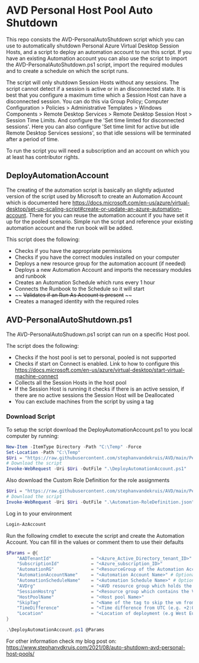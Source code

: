 # AVD Personal Host Pool Auto Shutdown
This repo consists the AVD-PersonalAutoShutdown script which you can use to automatically shutdown Personal Azure Virtual Desktop Session Hosts, and a script to deploy an automation account to run this script. If you have an existing Automation account you can also use the script to import the AVD-PersonalAutoShutdown.ps1 script, import the required modules and to create a schedule on which the script runs.

The script will only shutdown Session Hosts without any sessions. The script cannot detect if a session is active or in an disconnected state. It is best that you configure a maximum time which a Session Host can have a disconnected session. You can do this via Group Policy; Computer Configuration > Policies > Administrative Templates > Windows Components > Remote Desktop Services > Remote Desktop Session Host > Session Time Limits. And configure the 'Set time limted for disconnected sessions'. Here you can also configure 'Set time limit for active but idle Remote Desktop Services sessions', so that idle sessions will be terminated after a period of time.

To run the script you will need a subscription and an account on which you at least has contributor rights.

## DeployAutomationAccount
The creating of the automation script is basically an slightly adjusted version of the script used by Microsoft to create an Automation Account which is documented here https://docs.microsoft.com/en-us/azure/virtual-desktop/set-up-scaling-script#create-or-update-an-azure-automation-account. There for you can reuse the automation account if you have set it up for the pooled scenario. Simple run the script and reference your existing automation account and the run book will be added.

This script does the following:
* Checks if you have the appropriate permissions
* Checks if you have the correct modules installed on your computer 
* Deploys a new resource group for the automation account (if needed)
* Deploys a new Automation Account and imports the necessary modules and runbook
* Creates an Automation Schedule which runs every 1 hour
* Connects the Runbook to the Schedule so it will start 
* ~~ ~~Validates if an Run As Account is present~~ ~~
* Creates a managed identity with the required roles

## AVD-PersonalAutoShutdown.ps1
The AVD-PersonalAutoShudown.ps1 script can run on a specific Host pool.

The script does the following:
* Checks if the host pool is set to personal, pooled is not supported
* Checks if start on Connect is enabled. Link to how to configure this https://docs.microsoft.com/en-us/azure/virtual-desktop/start-virtual-machine-connect
* Collects all the Session Hosts in the host pool
* If the Session Host is running it checks if there is an active session, if there are no active sessions the Session Host will be Deallocated
* You can exclude machines from the script by using a tag

### Download Script
To setup the script download the DeployAutomationAccount.ps1 to you local computer by running:


```PowerShell
New-Item -ItemType Directory -Path "C:\Temp" -Force
Set-Location -Path "C:\Temp"
$Uri = "https://raw.githubusercontent.com/stephanvandekruis/AVD/main/PersonalScaling/DeployAutomationAccount.ps1"
# Download the script
Invoke-WebRequest -Uri $Uri -OutFile ".\DeployAutomationAccount.ps1"
```

Also download the Custom Role Definition for the role assignments 
```PowerShell
$Uri = "https://raw.githubusercontent.com/stephanvandekruis/AVD/main/PersonalScaling/Automation-RoleDefinition.json"
# Download the script
Invoke-WebRequest -Uri $Uri -OutFile ".\Automation-RoleDefinition.json"
```

Log in to your environment
```PowerShell
Login-AzAccount
```

Run the following cmdlet to execute the script and create the Automation Account. You can fill in the values or comment them to use their defaults

```PowerShell
$Params = @{
    "AADTenantId"               = "<Azure_Active_Directory_tenant_ID>"
    "SubscriptionId"            = "<Azure_subscription_ID>" 
    "AutomationRG"              = "<ResourceGroup of the Automation Account>" # Optional. Default: rgAVDAutoShutdown
    "AutomationAccountName"     = "<Automation Account Name>" # Optional. Default: AVDAutoScaleAccount
    "AutomationScheduleName"    = "<Automation Schedule Name>" # Optional. Default: AVDShutdownSchedule
    "AVDrg"                     = "<AVD resource group which holds the Host Pool Object>"
    "SessionHostrg"             = "<Resource group which contains the VMs of the session hosts>"
    "HostPoolName"              = "<Host pool Name>"
    "SkipTag"                   = "<Name of the tag to skip the vm from processing>" # Optional. Default: SkipAutoShutdown
    "TimeDifference"            = "<Time difference from UTC (e.g. +2:00) >" # Optional. Default: +2:00
    "Location"                  = "<Location of deployment (e.g West Europe)>" # Optional. Default: West Europe
}

.\DeployAutomationAccount.ps1 @Params
```

For other information check my blog post on: https://www.stephanvdkruis.com/2021/08/auto-shutdown-avd-personal-host-pools/